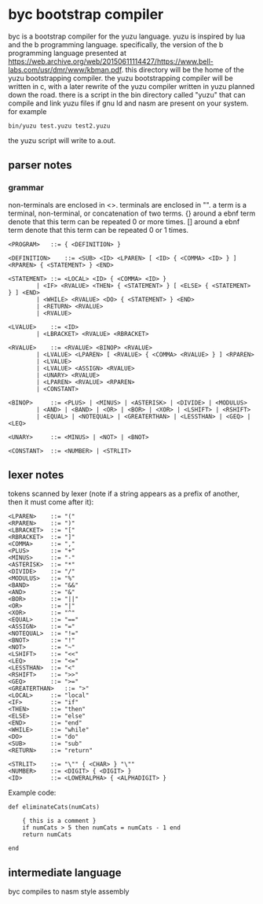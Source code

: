 # byc bootstrap compiler

byc is a bootstrap compiler for the yuzu language. yuzu is inspired by lua and the b programming language. specifically, the version of the b programming language presented at https://web.archive.org/web/20150611114427/https://www.bell-labs.com/usr/dmr/www/kbman.pdf. this directory will be the home of the yuzu bootstrapping compiler. the yuzu bootstrapping compiler will be written in c, with a later rewrite of the yuzu compiler written in yuzu planned down the road. there is a script in the bin directory called "yuzu" that can compile and link yuzu files if gnu ld and nasm are present on your system. for example

	bin/yuzu test.yuzu test2.yuzu

the yuzu script will write to a.out.

## parser notes

### grammar

non-terminals are enclosed in <>. terminals are enclosed in "". a term is a terminal, non-terminal, or concatenation of two terms. {} around a ebnf term denote that this term can be repeated 0 or more times. [] around a ebnf term denote that this term can be repeated 0 or 1 times.

	<PROGRAM>	::= { <DEFINITION> }
	
	<DEFINITION>	::= <SUB> <ID> <LPAREN> [ <ID> { <COMMA> <ID> } ] <RPAREN> { <STATEMENT> } <END>
	
	<STATEMENT>	::= <LOCAL> <ID> { <COMMA> <ID> }
			| <IF> <RVALUE> <THEN> { <STATEMENT> } [ <ELSE> { <STATEMENT> } ] <END>
			| <WHILE> <RVALUE> <DO> { <STATEMENT> } <END>
			| <RETURN> <RVALUE>
			| <RVALUE>

	<LVALUE>	::= <ID>
			| <LBRACKET> <RVALUE> <RBRACKET>

	<RVALUE>	::= <RVALUE> <BINOP> <RVALUE>
			| <LVALUE> <LPAREN> [ <RVALUE> { <COMMA> <RVALUE> } ] <RPAREN>
			| <LVALUE>
			| <LVALUE> <ASSIGN> <RVALUE>
			| <UNARY> <RVALUE>
			| <LPAREN> <RVALUE> <RPAREN>
			| <CONSTANT>

	<BINOP>		::= <PLUS> | <MINUS> | <ASTERISK> | <DIVIDE> | <MODULUS>
			| <AND> | <BAND> | <OR> | <BOR> | <XOR> | <LSHIFT> | <RSHIFT>
			| <EQUAL> | <NOTEQUAL> | <GREATERTHAN> | <LESSTHAN> | <GEQ> | <LEQ>

	<UNARY>		::= <MINUS> | <NOT> | <BNOT>

	<CONSTANT>	::= <NUMBER> | <STRLIT>

## lexer notes

tokens scanned by lexer (note if a string appears as a prefix of another, then it must come after it):

	<LPAREN> 	::= "(" 
	<RPAREN> 	::= ")" 
	<LBRACKET> 	::= "[" 
	<RBRACKET> 	::= "]" 
	<COMMA> 	::= "," 
	<PLUS> 		::= "+" 
	<MINUS> 	::= "-" 
	<ASTERISK> 	::= "*" 
	<DIVIDE> 	::= "/" 
	<MODULUS> 	::= "%" 
	<BAND>		::= "&&"
	<AND> 		::= "&" 
	<BOR>		::= "||"
	<OR> 		::= "|" 
	<XOR> 		::= "^" 
	<EQUAL> 	::= "==" 
	<ASSIGN> 	::= "=" 
	<NOTEQUAL> 	::= "!="
	<BNOT>		::= "!"
	<NOT>		::= "~"
	<LSHIFT> 	::= "<<" 
	<LEQ> 		::= "<=" 
	<LESSTHAN> 	::= "<"
	<RSHIFT> 	::= ">>" 
	<GEQ> 		::= ">="
	<GREATERTHAN> 	::= ">"
	<LOCAL>		::= "local"
	<IF>		::= "if"
	<THEN>		::= "then"
	<ELSE>		::= "else"
	<END>		::= "end"
	<WHILE>		::= "while"
	<DO>		::= "do"
	<SUB>		::= "sub"
	<RETURN>	::= "return"

	<STRLIT> 	::= "\"" { <CHAR> } "\""
	<NUMBER> 	::= <DIGIT> { <DIGIT> }
	<ID> 		::= <LOWERALPHA> { <ALPHADIGIT> }


Example code:

	def eliminateCats(numCats)

		{ this is a comment }
		if numCats > 5 then numCats = numCats - 1 end
		return numCats

	end

## intermediate language

byc compiles to nasm style assembly
